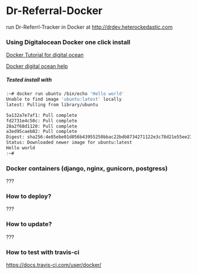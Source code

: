 # Dr-Referral-Docker
run Dr-Referrl-Tracker in Docker at http://drdev.heterockedastic.com

### Using Digitalocean Docker one click install
[Docker Tutorial for digital ocean](https://www.digitalocean.com/community/tutorials/the-docker-ecosystem-an-introduction-to-common-components)

[Docker digital ocean help](https://www.digitalocean.com/community/tags/docker?utm_source=Customerio&utm_medium=Email_Internal&utm_campaign=Email_DockerWelcome)

##### Tested install with 
```bash
:~# docker run ubuntu /bin/echo 'Hello world'
Unable to find image 'ubuntu:latest' locally
latest: Pulling from library/ubuntu

5a132a7e7af1: Pull complete
fd2731e4c50c: Pull complete
28a2f68d1120: Pull complete
a3ed95caeb02: Pull complete
Digest: sha256:4e85ebe01d056b43955250bbac22bdb8734271122e3c78d21e55ee235fc6802d
Status: Downloaded newer image for ubuntu:latest
Hello world
:~#
```

### Docker containers (django, nginx, gunicorn, postgress)
???

### How to deploy?
???

### How to update?
???

### How to test with travis-ci
https://docs.travis-ci.com/user/docker/


